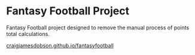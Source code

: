 Fantasy Football Project
==========================

Fantasy Football project designed to remove the manual process of points total calculations.

[craigjamesdobson.github.io/fantasyfootball](https://craigjamesdobson.github.io/fantasyfootball)

